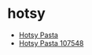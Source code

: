 # hotsy

 * [Hotsy Pasta](../../index/h/hotsy-pasta-107548.json)
 * [Hotsy Pasta 107548](../../index/h/hotsy-pasta-107548.json)
